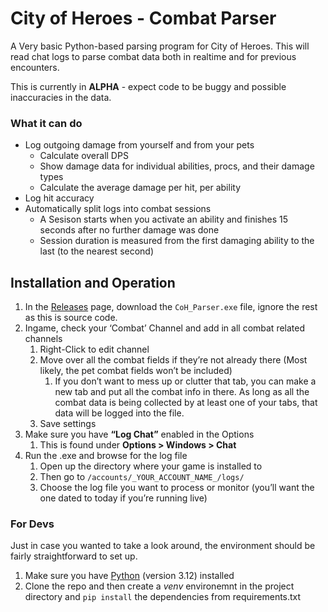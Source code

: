 # City of Heroes - Combat Parser
A Very basic Python-based parsing program for City of Heroes. This will read chat logs to parse combat data both in realtime and for previous encounters.

This is currently in **ALPHA** - expect code to be buggy and possible inaccuracies in the data.


### What it can do

- Log outgoing damage from yourself and from your pets
    - Calculate overall DPS
    - Show damage data for individual abilities, procs, and their damage types
    - Calculate the average damage per hit, per ability
- Log hit accuracy
- Automatically split logs into combat sessions
    - A Sesison starts when you activate an ability and finishes 15 seconds after no further damage was done
    - Session duration is measured from the first damaging ability to the last (to the nearest second) 

## Installation and Operation

1. In the [Releases](https://github.com/dorematt/coh-combat-parser/releases) page, download the  `CoH_Parser.exe` file, ignore the rest as this is source code.
2. Ingame, check your ‘Combat’ Channel and add in all combat related channels
    1. Right-Click to edit channel
    2. Move over all the combat fields if they’re not already there (Most likely, the pet combat fields won’t be included)
        1. If you don’t want to mess up or clutter that tab, you can make a new tab and put all the combat info in there. As long as all the combat data is being collected by at least one of your tabs, that data will be logged into the file.
    3. Save settings
3. Make sure you have **“Log Chat”** enabled in the Options
    1. This is found under **Options > Windows > Chat**
4. Run the .exe and browse for the log file
    1. Open up the directory where your game is installed to
    2. Then go to `/accounts/_YOUR_ACCOUNT_NAME_/logs/`
    3. Choose the log file you want to process or monitor (you’ll want the one dated to today if you’re running live)



### For Devs
Just in case you wanted to take a look around, the environment should be fairly straightforward to set up.

1. Make sure you have [Python](https://www.python.org/) (version 3.12) installed
2. Clone the repo and then create a _venv_ environemnt in the project directory and `pip install` the dependencies from requirements.txt
